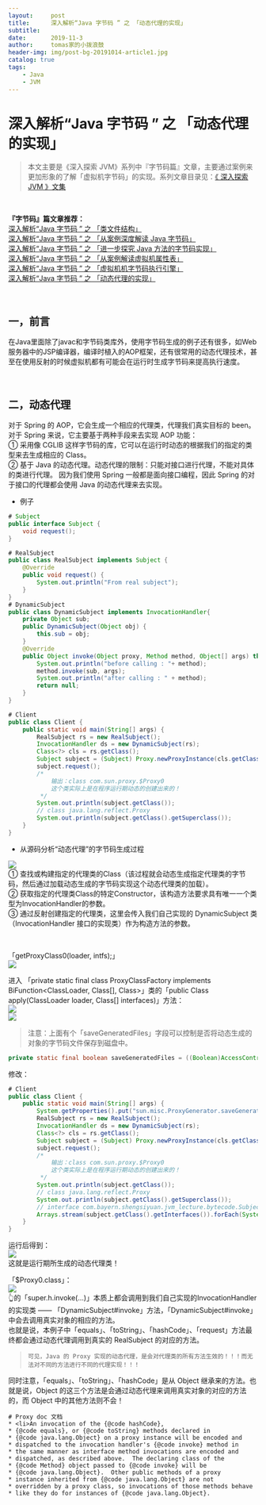 ```yaml
---
layout:     post
title:      深入解析“Java 字节码 ” 之 「动态代理的实现」
subtitle:   
date:       2019-11-3
author:     tomas家的小拨浪鼓
header-img: img/post-bg-20191014-article1.jpg
catalog: true
tags:
    - Java
    - JVM
---
```

# 深入解析“Java 字节码 ” 之 「动态代理的实现」


> 本文主要是《深入探索 JVM》系列中『字节码篇』文章，主要通过案例来更加形象的了解「虚拟机字节码」的实现。系列文章目录见：[《 深入探索 JVM 》文集](/programming_blog/2019/11/04/深入探索-JVM-文集/)

<br>

**『字节码』篇文章推荐：**   
[深入解析“Java 字节码 ” 之 「类文件结构」](/programming_blog/2019/11/01/深入解析-Java-字节码-之-类文件结构/)  
[深入解析“Java 字节码 ” 之 「从案例深度解读 Java 字节码」](/programming_blog/2019/11/02/深入解析-Java-字节码-之-从案例深度解读-Java-字节码/)  
[深入解析“Java 字节码 ” 之 「进一步探究 Java 方法的字节码实现」](/programming_blog/2019/11/03/深入解析-Java-字节码-之-进一步探究-Java-方法的字节码实现/)  
[深入解析“Java 字节码 ” 之 「从案例解读虚拟机属性表」](/programming_blog/2019/11/03/深入解析-Java-字节码-之-从案例解读虚拟机属性表/)  
[深入解析“Java 字节码 ” 之 「虚拟机机字节码执行引擎」](/programming_blog/2019/11/03/深入解析-Java-字节码-之-虚拟机机字节码执行引擎/)  
[深入解析“Java 字节码 ” 之 「动态代理的实现」](/programming_blog/2019/11/03/深入解析-Java-字节码-之-动态代理的实现/)  

<br>

## 一，前言

在Java里面除了javac和字节码类库外，使用字节码生成的例子还有很多，如Web服务器中的JSP编译器，编译时植入的AOP框架，还有很常用的动态代理技术，甚至在使用反射的时候虚拟机都有可能会在运行时生成字节码来提高执行速度。

<br>

## 二，动态代理

对于 Spring 的 AOP，它会生成一个相应的代理类，代理我们真实目标的 been。  
对于 Spring 来说，它主要基于两种手段来去实现 AOP 功能：  
① 采用像 CGLIB 这样字节码的库，它可以在运行时动态的根据我们的指定的类型来去生成相应的 Class。  
② 基于 Java 的动态代理。动态代理的限制：只能对接口进行代理，不能对具体的类进行代理。
因为我们使用 Spring 一般都是面向接口编程，因此 Spring 的对于接口的代理都会使用 Java 的动态代理来去实现。  

* 例子

~~~java
# Subject
public interface Subject {
    void request();
}

# RealSubject
public class RealSubject implements Subject {
    @Override
    public void request() {
        System.out.println("From real subject");
    }
}
# DynamicSubject
public class DynamicSubject implements InvocationHandler{
    private Object sub;
    public DynamicSubject(Object obj) {
        this.sub = obj;
    }
    @Override
    public Object invoke(Object proxy, Method method, Object[] args) throws Throwable {
        System.out.println("before calling : "+ method);
        method.invoke(sub, args);
        System.out.println("after calling : " + method);
        return null;
    }
}

# Client
public class Client {
    public static void main(String[] args) {
        RealSubject rs = new RealSubject();
        InvocationHandler ds = new DynamicSubject(rs);
        Class<?> cls = rs.getClass();
        Subject subject = (Subject) Proxy.newProxyInstance(cls.getClassLoader(), cls.getInterfaces(), ds);
        subject.request();
        /*
            输出：class com.sun.proxy.$Proxy0
            这个类实际上是在程序运行期动态的创建出来的！
         */
        System.out.println(subject.getClass());
        // class java.lang.reflect.Proxy
        System.out.println(subject.getClass().getSuperclass());
    }
}
~~~

* 从源码分析“动态代理”的字节码生成过程

![](https://tva1.sinaimg.cn/large/006y8mN6ly1g8nk50tdxej30fq0gcacm.jpg)  
① 查找或构建指定的代理类的Class（该过程就会动态生成指定代理类的字节码，然后通过加载动态生成的字节码实现这个动态代理类的加载）。  
② 获取指定的代理类Class的特定Constructor，该构造方法要求具有唯一一个类型为InvocationHandler的参数。  
③ 通过反射创建指定的代理类，这里会传入我们自己实现的 DynamicSubject 类（InvocationHandler 接口的实现类）作为构造方法的参数。  

<br>

「getProxyClass0(loader, intfs);」  
![](https://tva1.sinaimg.cn/large/006y8mN6ly1g8nk5t35i7j30g706q3zp.jpg)  

进入 「private static final class ProxyClassFactory    implements BiFunction<ClassLoader, Class<?>[], Class<?>>」类的「public Class<?> apply(ClassLoader loader, Class<?>[] interfaces)」方法：  
![](https://tva1.sinaimg.cn/large/006y8mN6ly1g8nk6w4ynij30ez08mta4.jpg)  
![](https://tva1.sinaimg.cn/large/006y8mN6ly1g8nk7c1gf7j30qi0cdtb7.jpg)

> 注意：上面有个「saveGeneratedFiles」字段可以控制是否将动态生成的对象的字节码文件保存到磁盘中。

~~~java
private static final boolean saveGeneratedFiles = ((Boolean)AccessController.doPrivileged(new GetBooleanAction("sun.misc.ProxyGenerator.saveGeneratedFiles"))).booleanValue();
~~~

修改：

~~~java
# Client
public class Client {
    public static void main(String[] args) {
        System.getProperties().put("sun.misc.ProxyGenerator.saveGeneratedFiles", "true");
        RealSubject rs = new RealSubject();
        InvocationHandler ds = new DynamicSubject(rs);
        Class<?> cls = rs.getClass();
        Subject subject = (Subject) Proxy.newProxyInstance(cls.getClassLoader(), cls.getInterfaces(), ds);
        subject.request();
        /*
            输出：class com.sun.proxy.$Proxy0
            这个类实际上是在程序运行期动态的创建出来的！
         */
        System.out.println(subject.getClass());
        // class java.lang.reflect.Proxy
        System.out.println(subject.getClass().getSuperclass());
        // interface com.bayern.shengsiyuan.jvm_lecture.bytecode.Subject
        Arrays.stream(subject.getClass().getInterfaces()).forEach(System.out::println);
    }
}
~~~

运行后得到：  
![](https://tva1.sinaimg.cn/large/006y8mN6ly1g8nk8uc2bpj305f078dg3.jpg)  
这就是运行期所生成的动态代理类！

「$Proxy0.class」：  
![](https://tva1.sinaimg.cn/large/006y8mN6ly1g8nk9vx7sdj30k015rn3a.jpg)  
👆的「super.h.invoke(...)」本质上都会调用到我们自己实现的InvocationHandler的实现类 —— 「DynamicSubject#invoke」方法，「DynamicSubject#invoke」中会去调用真实对象的相应的方法。  
也就是说，本例子中「equals」、「toString」、「hashCode」、「request」方法最终都会通过动态代理调用到真实的 RealSubject 的对应的方法。

> `可见，Java 的 Proxy 实现的动态代理，是会对代理类的所有方法生效的！！！而无法对不同的方法进行不同的代理实现！！！`

同时注意，「equals」、「toString」、「hashCode」是从 Object 继承来的方法。也就是说，Object 的这三个方法是会通过动态代理来调用真实对象的对应的方法的，而 Object 中的其他方法则不会！

~~~
# Proxy doc 文档
* <li>An invocation of the {@code hashCode},
* {@code equals}, or {@code toString} methods declared in
* {@code java.lang.Object} on a proxy instance will be encoded and
* dispatched to the invocation handler's {@code invoke} method in
* the same manner as interface method invocations are encoded and
* dispatched, as described above.  The declaring class of the
* {@code Method} object passed to {@code invoke} will be
* {@code java.lang.Object}.  Other public methods of a proxy
* instance inherited from {@code java.lang.Object} are not
* overridden by a proxy class, so invocations of those methods behave
* like they do for instances of {@code java.lang.Object}.
~~~








